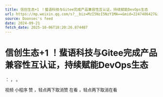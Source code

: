 ```yaml
---
title: 信创生态+1 ！蜚语科技与Gitee完成产品兼容性互认证，持续赋能DevOps生态
url: https://mp.weixin.qq.com/s?__biz=MzI5NzI5NzY1MA==&mid=2247486427&idx=1&sn=004ebe2feed67ec55da6d5a3548b8ba3
source: Doonsec's feed
date: 2024-09-21
fetch_date: 2025-10-06T18:20:26.874487
---
```


# 信创生态+1 ！蜚语科技与Gitee完成产品兼容性互认证，持续赋能DevOps生态

：
，
。

视频
小程序
赞
，轻点两下取消赞
在看
，轻点两下取消在看